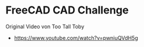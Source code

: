# FreeCAD CAD Challenge

Original Video von Too Tall Toby
- https://www.youtube.com/watch?v=pwniuQVdH5g

